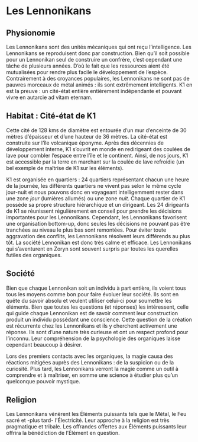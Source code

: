 # Les Lennonikans

## Physionomie

Les Lennonikans sont des unités mécaniques qui ont reçu l’intelligence. Les Lennonikans se reproduisent donc par construction. Bien qu’il soit possible pour un Lennonikan seul de construire un confrère, c’est cependant une tâche de plusieurs années. D’où le fait que les ressources aient été mutualisées pour rendre plus facile le développement de l’espèce. Contrairement à des croyances populaires, les Lennonikans ne sont pas de pauvres morceaux de métal animés : ils sont extrêmement intelligents. K1 en est la preuve : un cité-état entière entièrement indépendante et pouvant vivre en autarcie ad vitam eternam.

## Habitat : Cité-état de K1

Cette cité de 128 kms de diamètre est entourée d’un mur d’enceinte de 30 mètres d’épaisseur et d’une hauteur de 36 mètres. La cité-état est construite sur l’île volcanique éponyme. Après des décennies de développement interne, K1 s’ouvrit en monde en redirigeant des coulées de lave pour combler l’espace entre l’île et le continent. Ainsi, de nos jours, K1 est accessible par la terre en marchant sur la coulée de lave refroidie (un bel exemple de maîtrise de K1 sur les éléments).

K1 est organisée en quartiers : 24 quartiers représentant chacun une heure de la journée, les différents quartiers ne vivent pas selon le même cycle jour-nuit et nous pouvons donc en voyageant intelligemment rester dans une zone *jour* (lumières allumés) ou une zone *nuit*. Chaque quartier de K1 possède sa propre structure hiérarchique et un dirigeant. Les 24 dirigeants de K1 se réunissent régulièrement en conseil pour prendre les décisions importantes pour les Lennonikans. Cependant, les Lennonikans favorisent une organisation bottom-up, donc seules les décisions ne pouvant pas être tranchées au niveau le plus bas sont remontées. Pour éviter toute aggravation des conflits, les Lennonikans résolvent leurs différends au plus tôt. La société Lennonikan est donc très calme et efficace. Les Lennonikans qui s’aventurent en Zoryn sont souvent surpris par toutes les querelles futiles des organiques.

## Société

Bien que chaque Lennonikan soit un individu à part entière, ils voient tous tous les moyens comme bon pour faire évoluer leur société. Ils sont en quête du savoir absolu et veulent utiliser celui-ci pour soumettre les éléments. Bien que toutes les questions (et réponses) les intéressent, celle qui guide chaque Lennonikan est de savoir comment leur construction produit un individu possédant une conscience. Cette question de la création est récurrente chez les Lennonikans et ils y cherchent activement une réponse. Ils sont d’une nature très curieuse et ont un respect profond pour l’inconnu. Leur compréhension de la psychologie des organiques laisse cependant beaucoup à désirer.

Lors des premiers contacts avec les organiques, la magie causa des réactions mitigées auprès des Lennonikans : de la suspicion ou de la curiosité. Plus tard, les Lennonikans verront la magie comme un outil à comprendre et à maîtriser, en somme une science à étudier plus qu’un quelconque pouvoir mystique.

## Religion

Les Lennonikans vénèrent les Éléments puissants tels que le Métal, le Feu sacré et -plus tard- l'Électricité. Leur approche à la religion est très pragmatique et tribale. Les offrandes offertes aux Éléments puissants leur offrira la bénédiction de l’Élément en question.

